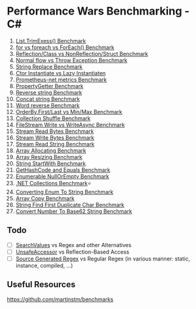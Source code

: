 # Performance Wars Benchmarking - C#

1.  [List.TrimExess() Benchmark](https://github.com/mjebrahimi/Performance-Wars-Benchmarking-CSharp/tree/master/List-TrimExess-Benchmark)
2.  [for vs foreach vs ForEach() Benchmark](https://github.com/mjebrahimi/Performance-Wars-Benchmarking-CSharp/tree/master/For-ForEach-Benchmark)
3.  [Reflection/Class vs NonReflection/Struct Benchmark](https://github.com/mjebrahimi/Performance-Wars-Benchmarking-CSharp/tree/master/Reflection-NonReflection-Benchmark)
4.  [Normal flow vs Throw Exception Benchmark](https://github.com/mjebrahimi/Performance-Wars-Benchmarking-CSharp/tree/master/Throw-Exception-Benchmark)
5.  [String Replace Benchmark](https://github.com/mjebrahimi/Performance-Wars-Benchmarking-CSharp/tree/master/String-Replace-Benchmark)
6.  [Ctor Instantiate vs Lazy Instantiaten](https://github.com/mjebrahimi/Performance-Wars-Benchmarking-CSharp/tree/master/New-Lazy-Instantiate)
7.  [Prometheus-net metrics Benchmark](https://github.com/mjebrahimi/Performance-Wars-Benchmarking-CSharp/tree/master/Metrics-Benchmark)
8.  [PropertyGetter Benchmark](https://github.com/mjebrahimi/Performance-Wars-Benchmarking-CSharp/tree/master/Property-Getter-Benchmark)
9.  [Reverse string Benchmark](https://github.com/mjebrahimi/Performance-Wars-Benchmarking-CSharp/tree/master/String-Reverse-Benchmark)
10.  [Concat string Benchmark](https://github.com/mjebrahimi/Performance-Wars-Benchmarking-CSharp/tree/master/String-Concat-Benchmark)
11.  [Word reverse Benchmark](https://github.com/mjebrahimi/Performance-Wars-Benchmarking-CSharp/tree/master/Word-Reverse-Benchmark)
12.  [OrderBy.First/Last vs Min/Max Benchmark](https://github.com/mjebrahimi/Performance-Wars-Benchmarking-CSharp/tree/master/OrderByFirstLast-MinMax-Benchmark)
13.  [Collection Shuffle Benchmark](https://github.com/mjebrahimi/Performance-Wars-Benchmarking-CSharp/tree/master/Collection-Shuffle-Benchmark)
14.  [FileStream Write vs WriteAsync Benchmark](https://github.com/mjebrahimi/Performance-Wars-Benchmarking-CSharp/tree/master/FileStream-WriteAsync-Benchmark)
15.  [Stream Read Bytes Benchmark](https://github.com/mjebrahimi/Performance-Wars-Benchmarking-CSharp/tree/master/Stream-Read-Bytes-Benchmark)
16.  [Stream Write Bytes Benchmark](https://github.com/mjebrahimi/Performance-Wars-Benchmarking-CSharp/tree/master/Stream-Write-Bytes-Benchmark)
17.  [Stream Read String Benchmark](https://github.com/mjebrahimi/Performance-Wars-Benchmarking-CSharp/tree/master/Stream-Read-String-Benchmark)
18.  [Array Allocating Benchmark](https://github.com/mjebrahimi/Performance-Wars-Benchmarking-CSharp/tree/master/Array-Allocating-Benchmark)
19.  [Array Resizing Benchmark](https://github.com/mjebrahimi/Performance-Wars-Benchmarking-CSharp/tree/master/Array-Resizing-Benchmark)
20.  [String StartWith Benchmark](https://github.com/mjebrahimi/Performance-Wars-Benchmarking-CSharp/tree/master/String-StartWith-Benchmark)
21.  [GetHashCode and Equals Benchmark](https://github.com/mjebrahimi/Performance-Wars-Benchmarking-CSharp/tree/master/GetHashCode-Equals-Benchmark)
22.  [Enumerable NullOrEmpty Benchmark](https://github.com/mjebrahimi/Performance-Wars-Benchmarking-CSharp/tree/master/Enumerable-NullOrEmpty-Benchmark)
23.  [.NET Collections Benchmark](https://github.com/mjebrahimi/DotNet-Collections-Benchmark/)⭐️
24.  [Converting Enum To String Benchmark](https://github.com/mjebrahimi/Performance-Wars-Benchmarking-CSharp/tree/master/Convert-Enum-To-String-Benchmark)
25.  [Array Copy Benchmark](https://github.com/mjebrahimi/Performance-Wars-Benchmarking-CSharp/tree/master/Array-Copy-Benchmark)
26.  [String Find First Duplicate Char Benchmark](https://github.com/mjebrahimi/Performance-Wars-Benchmarking-CSharp/tree/master/String-FirstDuplicateChar-Benchmark)
27.  [Convert Number To Base62 String Benchmark](https://github.com/mjebrahimi/Performance-Wars-Benchmarking-CSharp/tree/master/Convert-To-Base62-Benchmark)

## Todo

- [ ] [SearchValues](https://learn.microsoft.com/en-us/dotnet/api/system.buffers.searchvalues-1) vs Regex and other Alternatives
- [ ] [UnsafeAccessor](https://learn.microsoft.com/en-us/dotnet/api/system.runtime.compilerservices.unsafeaccessorattribute) vs Reflection-Based Access
- [ ] [Source Generated Regex](https://learn.microsoft.com/en-us/dotnet/api/system.runtime.compilerservices.unsafeaccessorattribute) vs Regular Regex (in various manner: static, instance, compiled, ...)

## Useful Resources
https://github.com/martinstm/benchmarks
